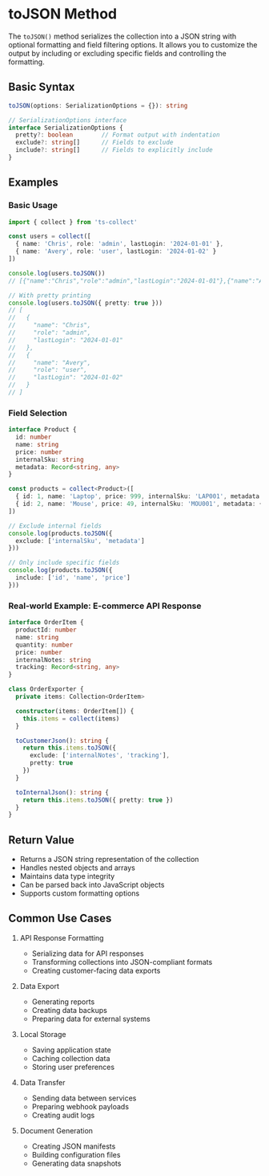 # toJSON Method

The `toJSON()` method serializes the collection into a JSON string with optional formatting and field filtering options. It allows you to customize the output by including or excluding specific fields and controlling the formatting.

## Basic Syntax

```typescript
toJSON(options: SerializationOptions = {}): string

// SerializationOptions interface
interface SerializationOptions {
  pretty?: boolean        // Format output with indentation
  exclude?: string[]      // Fields to exclude
  include?: string[]      // Fields to explicitly include
}
```

## Examples

### Basic Usage

```typescript
import { collect } from 'ts-collect'

const users = collect([
  { name: 'Chris', role: 'admin', lastLogin: '2024-01-01' },
  { name: 'Avery', role: 'user', lastLogin: '2024-01-02' }
])

console.log(users.toJSON())
// [{"name":"Chris","role":"admin","lastLogin":"2024-01-01"},{"name":"Avery","role":"user","lastLogin":"2024-01-02"}]

// With pretty printing
console.log(users.toJSON({ pretty: true }))
// [
//   {
//     "name": "Chris",
//     "role": "admin",
//     "lastLogin": "2024-01-01"
//   },
//   {
//     "name": "Avery",
//     "role": "user",
//     "lastLogin": "2024-01-02"
//   }
// ]
```

### Field Selection

```typescript
interface Product {
  id: number
  name: string
  price: number
  internalSku: string
  metadata: Record<string, any>
}

const products = collect<Product>([
  { id: 1, name: 'Laptop', price: 999, internalSku: 'LAP001', metadata: { weight: '2kg' } },
  { id: 2, name: 'Mouse', price: 49, internalSku: 'MOU001', metadata: { color: 'black' } }
])

// Exclude internal fields
console.log(products.toJSON({
  exclude: ['internalSku', 'metadata']
}))

// Only include specific fields
console.log(products.toJSON({
  include: ['id', 'name', 'price']
}))
```

### Real-world Example: E-commerce API Response

```typescript
interface OrderItem {
  productId: number
  name: string
  quantity: number
  price: number
  internalNotes: string
  tracking: Record<string, any>
}

class OrderExporter {
  private items: Collection<OrderItem>

  constructor(items: OrderItem[]) {
    this.items = collect(items)
  }

  toCustomerJson(): string {
    return this.items.toJSON({
      exclude: ['internalNotes', 'tracking'],
      pretty: true
    })
  }

  toInternalJson(): string {
    return this.items.toJSON({ pretty: true })
  }
}
```

## Return Value

- Returns a JSON string representation of the collection
- Handles nested objects and arrays
- Maintains data type integrity
- Can be parsed back into JavaScript objects
- Supports custom formatting options

## Common Use Cases

1. API Response Formatting
   - Serializing data for API responses
   - Transforming collections into JSON-compliant formats
   - Creating customer-facing data exports

2. Data Export
   - Generating reports
   - Creating data backups
   - Preparing data for external systems

3. Local Storage
   - Saving application state
   - Caching collection data
   - Storing user preferences

4. Data Transfer
   - Sending data between services
   - Preparing webhook payloads
   - Creating audit logs

5. Document Generation
   - Creating JSON manifests
   - Building configuration files
   - Generating data snapshots

